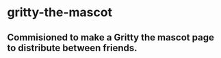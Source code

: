 # gritty-the-mascot

## Commisioned to make a Gritty the mascot page to distribute between friends.
